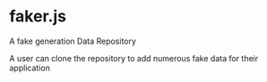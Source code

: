 # faker.js
A fake generation Data Repository

A user can clone the repository to add numerous fake data for their application

